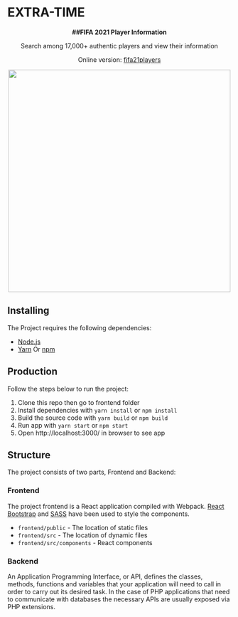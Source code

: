 # EXTRA-TIME

<p align="center" font-size="50px">
   <b>
    ##FIFA 2021 Player Information
   </b>
</p>

<p align="center">
Search among 17,000+ authentic players and view their information
</p>
<p align="center">
   Online version: <a href="http://fifa21players.ir/">fifa21players</a>
</p>

<p align="center">
  <img src="https://randome-avatars.storage.iran.liara.space/fifa21.png" height="500" />
</p>

## Installing

The Project requires the following dependencies:

- [Node.js](https://nodejs.org/)
- [Yarn](https://yarnpkg.com) Or [npm](https://www.npmjs.com)

## Production

Follow the steps below to run the project:

1. Clone this repo then go to frontend folder
1. Install dependencies with `yarn install` or `npm install`
1. Build the source code with `yarn build` or `npm build`
1. Run app with `yarn start` or `npm start`
1. Open http://localhost:3000/ in browser to see app

## Structure

The project consists of two parts, Frontend and Backend:

### Frontend

The project frontend is a React application compiled with Webpack.
[React Bootstrap](https://react-bootstrap.github.io/) and [SASS](https://sass-lang.com/) have been used to style the components.

- `frontend/public` - The location of static files
- `frontend/src` - The location of dynamic files
- `frontend/src/components` - React components


### Backend

An Application Programming Interface, or API, defines the classes, methods, functions and variables that your application will need to call in order to carry out its desired task. In the case of PHP applications that need to communicate with databases the necessary APIs are usually exposed via PHP extensions.

